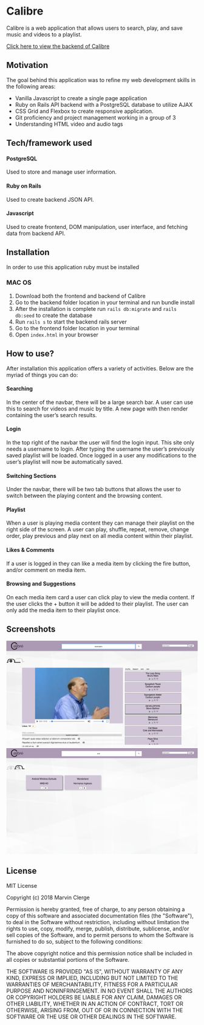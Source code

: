 # Calibre
Calibre is a web application that allows users to search, play, and save music and videos to a playlist.

[Click here to view the backend of Calibre](https://github.com/MarvinClerge/Calibre-Backend)

## Motivation
The goal behind this application was to refine my web development skills in the following areas:
* Vanilla Javascript to create a single page application
* Ruby on Rails API backend with a PostgreSQL database to utilize AJAX
* CSS Grid and Flexbox to create responsive application.
* Git proficiency and project management working in a group of 3
* Understanding HTML video and audio tags

## Tech/framework used
#### PostgreSQL
Used to store and manage user information.
#### Ruby on Rails
Used to create backend JSON API.
#### Javascript
Used to create frontend, DOM manipulation, user interface, and fetching data from backend API.


## Installation
In order to use this application ruby must be installed
### MAC OS
1. Download both the frontend and backend of Calibre
2. Go to the backend folder location in your terminal and run bundle install
3. After the installation is complete run `rails db:migrate` and `rails db:seed` to create the database
4. Run `rails s` to start the backend rails server
5. Go to the frontend folder location in your terminal
6. Open `index.html` in your browser

## How to use?
After installation this application offers a variety of activities. Below are the myriad of things you can do:

#### Searching
In the center of the navbar, there will be a large search bar. A user can use this to search for videos and music by title. A new page with then render containing the user’s search results.
#### Login
In the top right of the navbar the user will find the login input. This site only needs a username to login. After typing the username the user’s previously saved playlist will be loaded. Once logged in a user any modifications to the user’s playlist will now be automatically saved.
#### Switching Sections
Under the navbar, there will be two tab buttons that allows the user to switch between the playing content and the browsing content.
#### Playlist
When a user is playing media content they can manage their playlist on the right side of the screen. A user can play, shuffle, repeat, remove, change order, play previous and play next on all media content within their playlist.
#### Likes & Comments
If a user is logged in they can like a media item by clicking the fire button, and/or comment on media item.
#### Browsing and Suggestions
On each media item card a user can click play to view the media content. If the user clicks the + button it will be added to their playlist. The user can only add the media item to their playlist once.

## Screenshots

![playine section](screen1.png)
![browsing section](screen2.png)

## License
MIT License

Copyright (c) 2018 Marvin Clerge

Permission is hereby granted, free of charge, to any person obtaining a copy
of this software and associated documentation files (the "Software"), to deal
in the Software without restriction, including without limitation the rights
to use, copy, modify, merge, publish, distribute, sublicense, and/or sell
copies of the Software, and to permit persons to whom the Software is
furnished to do so, subject to the following conditions:

The above copyright notice and this permission notice shall be included in all
copies or substantial portions of the Software.

THE SOFTWARE IS PROVIDED "AS IS", WITHOUT WARRANTY OF ANY KIND, EXPRESS OR
IMPLIED, INCLUDING BUT NOT LIMITED TO THE WARRANTIES OF MERCHANTABILITY,
FITNESS FOR A PARTICULAR PURPOSE AND NONINFRINGEMENT. IN NO EVENT SHALL THE
AUTHORS OR COPYRIGHT HOLDERS BE LIABLE FOR ANY CLAIM, DAMAGES OR OTHER
LIABILITY, WHETHER IN AN ACTION OF CONTRACT, TORT OR OTHERWISE, ARISING FROM,
OUT OF OR IN CONNECTION WITH THE SOFTWARE OR THE USE OR OTHER DEALINGS IN THE
SOFTWARE.
